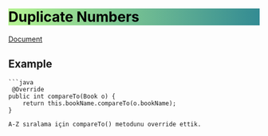 # <h1 style="background: linear-gradient(to right, rgb(182, 244, 146), rgb(51, 139, 147));; color:black">Duplicate Numbers</h1>

[Document](https://academy.patika.dev/tr/courses/java-102/odev-collection-book)

## Example

    ```java
     @Override
    public int compareTo(Book o) {
        return this.bookName.compareTo(o.bookName);
    }

    A-Z sıralama için compareTo() metodunu override ettik.
```